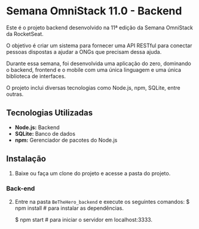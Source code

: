# Semana OmniStack 11.0 - Backend

Este é o projeto backend desenvolvido na 11ª edição da Semana OmniStack da RocketSeat.

O objetivo é criar um sistema para fornecer uma API RESTful para conectar pessoas dispostas a ajudar a ONGs que precisam dessa ajuda.

Durante essa semana, foi desenvolvida uma aplicação do zero, dominando o backend, frontend e o mobile com uma única linguagem e uma única biblioteca de interfaces.

O projeto inclui diversas tecnologias como Node.js, npm, SQLite, entre outras.

## Tecnologias Utilizadas

- **Node.js:** Backend
- **SQLite:** Banco de dados
- **npm:** Gerenciador de pacotes do Node.js

## Instalação

1. Baixe ou faça um clone do projeto e acesse a pasta do projeto.

### Back-end

2. Entre na pasta `BeTheHero_backend` e execute os seguintes comandos:
   $ npm install # para instalar as dependências.
   
   $ npm start # para iniciar o servidor em localhost:3333.

